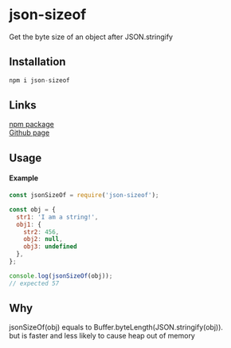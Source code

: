 # json-sizeof
Get the byte size of an object after JSON.stringify

## Installation
```js
npm i json-sizeof
```

## Links
[npm package](https://www.npmjs.com/package/json-sizeof)
<br>
[Github page](https://github.com/a179346/json-sizeof)

## Usage
#### Example
```js
const jsonSizeOf = require('json-sizeof');

const obj = {
  str1: 'I am a string!',
  obj1: {
    str2: 456,
    obj2: null,
    obj3: undefined
  },
};

console.log(jsonSizeOf(obj));
// expected 57
```

## Why
jsonSizeOf(obj) equals to Buffer.byteLength(JSON.stringify(obj)).
<br>
but is faster and less likely to cause heap out of memory